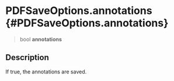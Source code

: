 PDFSaveOptions.annotations {#PDFSaveOptions.annotations}
==========================

> bool **annotations**

Description
-----------

If true, the annotations are saved.
